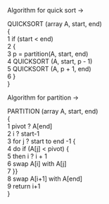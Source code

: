 Algorithm for quick sort ->

QUICKSORT (array A, start, end)     
{  
 1 if (start < end)     
 2 {  
3 p = partition(A, start, end)  
4 QUICKSORT (A, start, p - 1)    
5 QUICKSORT (A, p + 1, end)    
6 }   
}

Algorithm for partition ->

PARTITION (array A, start, end)     
{  
 1 pivot ? A[end]     
 2 i ? start-1     
 3 for j ? start to end -1 {  
 4 do if (A[j] < pivot) {    
 5 then i ? i + 1     
 6 swap A[i] with A[j]   
 7  }}   
 8 swap A[i+1] with A[end]     
 9 return i+1  
}
